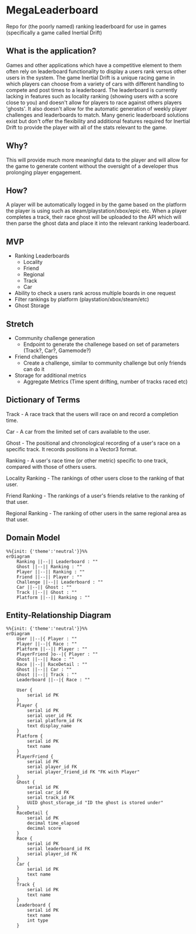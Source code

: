 # MegaLeaderboard

Repo for (the poorly named) ranking leaderboard for use in games (specifically a game called Inertial Drift)

## What is the application?

Games and other applications which have a competitive element to them often rely on leaderboard functionality to display a users rank versus other users in the system.
The game Inertial Drift is a unique racing game in which players can choose from a variety of cars with different handling to compete and post times to a leaderboard.
The leaderboard is currently lacking in features such as locality ranking (showing users with a score close to you) and doesn't allow for players to race against others players 'ghosts'.
It also doesn't allow for the automatic generation of weekly player challenges and leaderboards to match.
Many generic leaderboard solutions exist but don't offer the flexibility and additional features required for Inertial Drift to provide the player with all of the stats relevant to the game.
 
## Why?

This will provide much more meaningful data to the player and will allow for the game to generate content without the oversight of a developer thus prolonging player engagement.

## How?

A player will be automatically logged in by the game based on the platform the player is using such as steam/playstation/xbox/epic etc.
When a player completes a track, their race ghost will be uploaded to the API which will then parse the ghost data and place it into the relevant ranking leaderboard.

## MVP

- Ranking Leaderboards
  - Locality
  - Friend
  - Regional
  - Track
  - Car
- Ability to check a users rank across multiple boards in one request
- Filter rankings by platform (playstation/xbox/steam/etc)
- Ghost Storage

## Stretch

- Community challenge generation
	- Endpoint to generate the challenege based on set of parameters (Track?, Car?, Gamemode?)
- Friend challenges
	- Create a challenge, similar to community challenge but only friends can do it
- Storage for additional metrics
  - Aggregate Metrics (Time spent drifting, number of tracks raced etc)
  
## Dictionary of Terms
Track - A race track that the users will race on and record a completion time.

Car - A car from the limited set of cars available to the user.

Ghost - The positional and chronological recording of a user's race on a specific track. It records positions in a Vector3 format.

Ranking - A user's race time (or other metric) specific to one track, compared with those of others users.

Locality Ranking - The rankings of other users close to the ranking of that user.

Friend Ranking - The rankings of a user's friends relative to the ranking of that user.

Regional Ranking - The ranking of other users in the same regional area as that user.
  
## Domain Model
``` mermaid
%%{init: {'theme':'neutral'}}%%
erDiagram
    Ranking ||--|| Leaderboard : ""
    Ghost ||--|| Ranking : ""
    Player ||--|| Ranking : ""
    Friend ||--|| Player : ""
    Challenge ||--|| Leaderboard : ""
    Car ||--|| Ghost : ""
    Track ||--|| Ghost : ""
    Platform ||--|| Ranking : ""

```

## Entity-Relationship Diagram
``` mermaid
%%{init: {'theme':'neutral'}}%%
erDiagram
    User ||--|{ Player : ""
    Player ||--|{ Race : ""
    Platform ||--|| Player : ""
    PlayerFriend }o--|{ Player : ""
    Ghost ||--|| Race : ""
    Race ||--|| RaceDetail : ""
    Ghost ||--|| Car : ""
    Ghost ||--|| Track : ""
    Leaderboard ||--|{ Race : ""   

    User {
        serial id PK
    }
    Player {
        serial id PK
        serial user_id FK
        serial platform_id FK
        text display_name
    }
    Platform {
        serial id PK
        text name
    }
    PlayerFriend {
        serial id PK
        serial player_id FK
        serial player_friend_id FK "FK with Player"
    }
    Ghost {
        serial id PK
        serial car_id FK
        serial track_id FK
        UUID ghost_storage_id "ID the ghost is stored under"
    }
    RaceDetail {
        serial id PK
        decimal time_elapsed
        decimal score
    }
    Race {
        serial id PK
        serial leaderboard_id FK
        serial player_id FK
    }
    Car {
        serial id PK
        text name
    }
    Track {
        serial id PK
        text name
    }
    Leaderboard {
        serial id PK
        text name
        int type
    }
```
